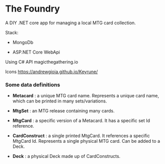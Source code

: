 # The Foundry

A DIY .NET core app for managing a local MTG card collection.

Stack:

- MongoDb

- ASP.NET Core WebApi


Using
C# API
    magicthegathering.io

Icons
    https://andrewgioia.github.io/Keyrune/


### Some data definitions

- **Metacard** : a unique MTG card name. Represents a unique card name, which can be printed in many sets/variations.

- **MtgSet** : an MTG release containing many cards.

- **MtgCard** : a specific version of a Metacard. It has a specific set Id reference.

- **CardConstruct** : a single printed MtgCard. It references a specific MtgCard Id. Represents a single physical MTG card. Can be added to a Deck.

- **Deck** : a physical Deck made up of CardConstructs.